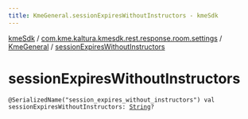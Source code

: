 ```yaml
---
title: KmeGeneral.sessionExpiresWithoutInstructors - kmeSdk
---
```


[kmeSdk](../../index.html) / [com.kme.kaltura.kmesdk.rest.response.room.settings](../index.html) / [KmeGeneral](index.html) / [sessionExpiresWithoutInstructors](./session-expires-without-instructors.html)

# sessionExpiresWithoutInstructors

`@SerializedName("session_expires_without_instructors") val sessionExpiresWithoutInstructors: `[`String`](https://kotlinlang.org/api/latest/jvm/stdlib/kotlin/-string/index.html)`?`